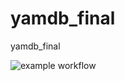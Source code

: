 # yamdb_final
yamdb_final

![example workflow](https://github.com/oupsfed/yamdb_final/actions/workflows/yamdb_workflow.yml/badge.svg)
